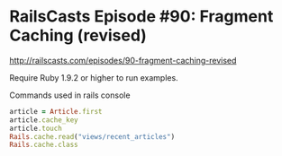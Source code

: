 # RailsCasts Episode #90: Fragment Caching (revised)

http://railscasts.com/episodes/90-fragment-caching-revised

Require Ruby 1.9.2 or higher to run examples.

Commands used in rails console

```ruby
article = Article.first
article.cache_key
article.touch
Rails.cache.read("views/recent_articles")
Rails.cache.class
```
